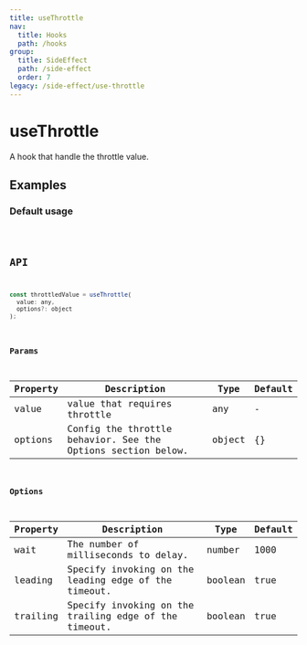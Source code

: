 ```yaml
---
title: useThrottle
nav:
  title: Hooks
  path: /hooks
group:
  title: SideEffect
  path: /side-effect
  order: 7
legacy: /side-effect/use-throttle
---
```


# useThrottle

A hook that handle the throttle value.

## Examples

### Default usage

<code src="./demo/demo1.tsx" />

## API

```javascript
const throttledValue = useThrottle(
  value: any,
  options?: object
);
```

### Params

| Property | Description                  | Type   | Default |
|----------|------------------------------|--------|---------|
| value    | value that requires throttle | any    | -       |
| options  | Config the throttle behavior. See the Options section below.                                                    | object                  | {}    |

### Options

| Property | Description                  | Type   | Default |
|----------|------------------------------|--------|---------|
| wait | The number of milliseconds to delay. | number | 1000 |
| leading | Specify invoking on the leading edge of the timeout. | boolean | true |
| trailing | Specify invoking on the trailing edge of the timeout. | boolean | true |
